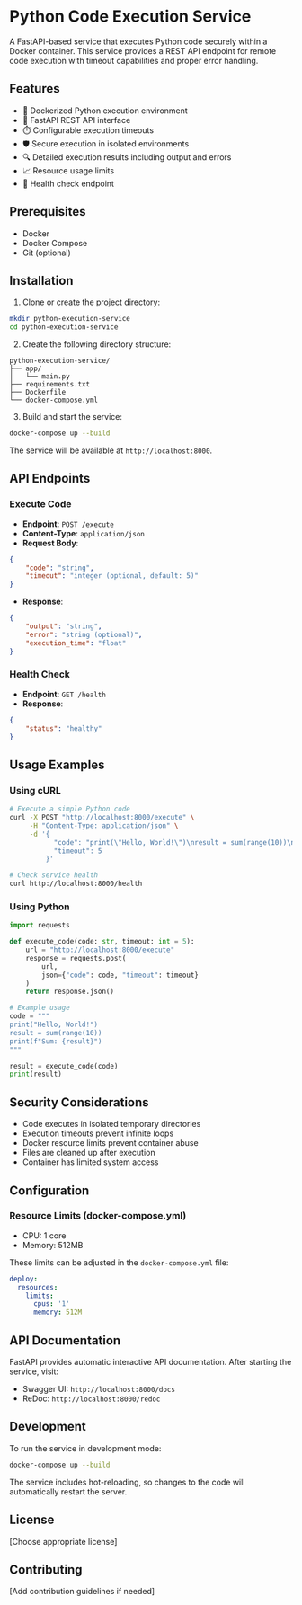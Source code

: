 # Python Code Execution Service

A FastAPI-based service that executes Python code securely within a Docker container. This service provides a REST API endpoint for remote code execution with timeout capabilities and proper error handling.

## Features

- 🐳 Dockerized Python execution environment
- 🚀 FastAPI REST API interface
- ⏱️ Configurable execution timeouts
- 🛡️ Secure execution in isolated environments
- 🔍 Detailed execution results including output and errors
- 📈 Resource usage limits
- 🏥 Health check endpoint

## Prerequisites

- Docker
- Docker Compose
- Git (optional)

## Installation

1. Clone or create the project directory:
```bash
mkdir python-execution-service
cd python-execution-service
```

2. Create the following directory structure:
```
python-execution-service/
├── app/
│   └── main.py
├── requirements.txt
├── Dockerfile
└── docker-compose.yml
```

3. Build and start the service:
```bash
docker-compose up --build
```

The service will be available at `http://localhost:8000`.

## API Endpoints

### Execute Code
- **Endpoint**: `POST /execute`
- **Content-Type**: `application/json`
- **Request Body**:
```json
{
    "code": "string",
    "timeout": "integer (optional, default: 5)"
}
```
- **Response**:
```json
{
    "output": "string",
    "error": "string (optional)",
    "execution_time": "float"
}
```

### Health Check
- **Endpoint**: `GET /health`
- **Response**:
```json
{
    "status": "healthy"
}
```

## Usage Examples

### Using cURL

```bash
# Execute a simple Python code
curl -X POST "http://localhost:8000/execute" \
     -H "Content-Type: application/json" \
     -d '{
           "code": "print(\"Hello, World!\")\nresult = sum(range(10))\nprint(f\"Sum: {result}\")",
           "timeout": 5
         }'

# Check service health
curl http://localhost:8000/health
```

### Using Python

```python
import requests

def execute_code(code: str, timeout: int = 5):
    url = "http://localhost:8000/execute"
    response = requests.post(
        url,
        json={"code": code, "timeout": timeout}
    )
    return response.json()

# Example usage
code = """
print("Hello, World!")
result = sum(range(10))
print(f"Sum: {result}")
"""

result = execute_code(code)
print(result)
```

## Security Considerations

- Code executes in isolated temporary directories
- Execution timeouts prevent infinite loops
- Docker resource limits prevent container abuse
- Files are cleaned up after execution
- Container has limited system access

## Configuration

### Resource Limits (docker-compose.yml)
- CPU: 1 core
- Memory: 512MB

These limits can be adjusted in the `docker-compose.yml` file:
```yaml
deploy:
  resources:
    limits:
      cpus: '1'
      memory: 512M
```

## API Documentation

FastAPI provides automatic interactive API documentation. After starting the service, visit:
- Swagger UI: `http://localhost:8000/docs`
- ReDoc: `http://localhost:8000/redoc`

## Development

To run the service in development mode:
```bash
docker-compose up --build
```

The service includes hot-reloading, so changes to the code will automatically restart the server.

## License

[Choose appropriate license]

## Contributing

[Add contribution guidelines if needed]
